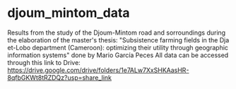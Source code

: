 # djoum_mintom_data
Results from the study of the Djoum-Mintom road and sorroundings during the elaboration of the master's thesis: "Subsistence farming fields in the Dja et-Lobo department (Cameroon): optimizing their utility through geographic information systems" done by Mario García Peces
All data can be accessed through this link to Drive:
https://drive.google.com/drive/folders/1e7ALw7XxSHKAasHR-8qfbGKWt8tRZDQz?usp=share_link
